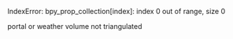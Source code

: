 IndexError: bpy_prop_collection[index]: index 0 out of range, size 0

portal or weather volume not triangulated
